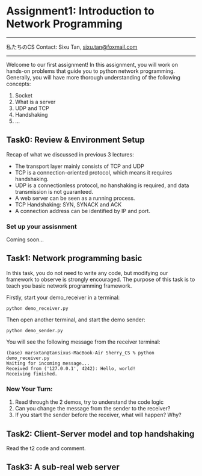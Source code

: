 # Assignment1: Introduction to Network Programming

----
私たちのCS
Contact: Sixu Tan, sixu.tan@foxmail.com

----
Welcome to our first assignment! In this assignment, you will work on hands-on problems that guide you to python network programming. Generally, you will have more thorough understanding of the following concepts:
1. Socket
2. What is a server
3. UDP and TCP
4. Handshaking
5. ...

## Task0: Review & Environment Setup
Recap of what we discussed in previous 3 lectures:
* The transport layer mainly consists of TCP and UDP
* TCP is a connection-oriented protocol, which means it requires handshaking.
* UDP is a connectionless protocol, no hanshaking is required, and data transmission is not guaranteed.
* A web server can be seen as a running process.
* TCP Handshaking: SYN, SYNACK and ACK
* A connection address can be identified by IP and port.

### Set up your assisnment
Coming soon...

## Task1: Network programming basic
In this task, you do not need to write any code, but modifying our framework to observe is strongly encouraged. The purpose of this task is to teach you basic network programming framework.

Firstly, start your demo_receiver in a terminal:
```
python demo_receiver.py
```

Then open another terminal, and start the demo sender:
```
python demo_sender.py
```
You will see the following message from the receiver terminal:
```
(base) marsxtan@tansixus-MacBook-Air Sherry_CS % python demo_receiver.py
Waiting for incoming message...
Received from ('127.0.0.1', 4242): Hello, world!
Receiving finished.
```
### Now Your Turn:
1. Read through the 2 demos, try to understand the code logic
2. Can you change the message from the sender to the receiver?
3. If you start the sender before the receiver, what will happen? Why?
## Task2: Client-Server model and top handshaking
Read the t2 code and comment.
## Task3: A sub-real web server